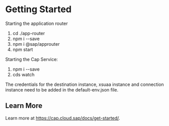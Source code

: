 # Getting Started

Starting the application router
1) cd ./app-router
2) npm i --save
3) npm i @sap/approuter 
4) npm start

Starting the Cap Service:
1) npm i --save
2) cds watch

The credentials for the destination instance, xsuaa instance and connection instance need to be added in the default-env.json file. 
## Learn More

Learn more at https://cap.cloud.sap/docs/get-started/.
